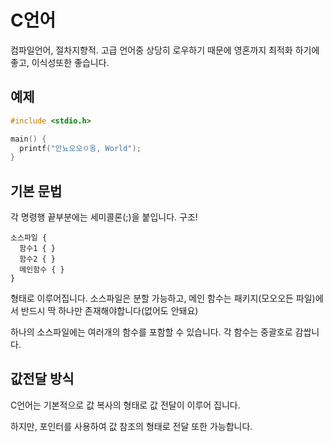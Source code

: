 C언어
===========
컴파일언어, 절차지향적.
고급 언어중 상당히 로우하기 때문에
영혼까지 최적화 하기에 좋고, 이식성또한 좋습니다.

예제
--------
```c
#include <stdio.h>

main() {
  printf("안뇨오오ㅇ옹, World");
}
```

기본 문법
----------
각 명령행 끝부분에는 세미콜론(;)을 붙입니다.
구조!
```
소스파일 {
  함수1 { }
  함수2 { }
  메인함수 { }
}
```
형태로 이루어집니다.
소스파일은 분할 가능하고, 메인 함수는 패키지(모오오든 파일)에서 반드시 딱 하나만 존재해야합니다(없어도 안돼요)

하나의 소스파일에는 여러개의 함수를 포함할 수 있습니다. 각 함수는 중괄호로 감쌉니다.


값전달 방식
--------------
C언어는 기본적으로 값 복사의 형태로
값 전달이 이루어 집니다.

하지만, 포인터를 사용하여 값 참조의 형태로 전달 또한 가능합니다.
